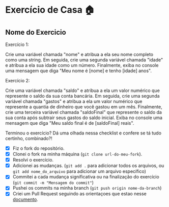# Exercício de Casa 🏠 

## Nome do Exercicio

Exercício 1:

Crie uma variável chamada "nome" e atribua a ela seu nome completo como uma string. Em seguida, crie uma segunda variável chamada "idade" e atribua a ela sua idade como um número. Finalmente, exiba no console uma mensagem que diga "Meu nome é [nome] e tenho [idade] anos".

Exercício 2:

Crie uma variável chamada "saldo" e atribua a ela um valor numérico que represente o saldo da sua conta bancária. Em seguida, crie uma segunda variável chamada "gastos" e atribua a ela um valor numérico que represente a quantia de dinheiro que você gastou em um mês. Finalmente, crie uma terceira variável chamada "saldoFinal" que represente o saldo da sua conta após subtrair seus gastos do saldo inicial. Exiba no console uma mensagem que diga "Meu saldo final é de [saldoFinal] reais".

Terminou o exercício? Dá uma olhada nessa checklist e confere se tá tudo certinho, combinado?!

- [X] Fiz o fork do repositório.
- [X] Clonei o fork na minha máquina (`git clone url-do-meu-fork`).
- [X] Resolvi o exercício.
- [X] Adicionei as mudanças. (`git add .` para adicionar todos os arquivos, ou `git add nome_do_arquivo` para adicionar um arquivo específico)
- [X] Commitei a cada mudança significativa ou na finalização do exercício (`git commit -m "Mensagem do commit"`)
- [X] Pushei os commits na minha branch (`git push origin nome-da-branch`)
- [X] Criei um Pull Request seguindo as orientaçoes que estao nesse [documento](https://github.com/mflilian/repo-example/blob/main/exercicios/para-casa/instrucoes-pull-request.md).
